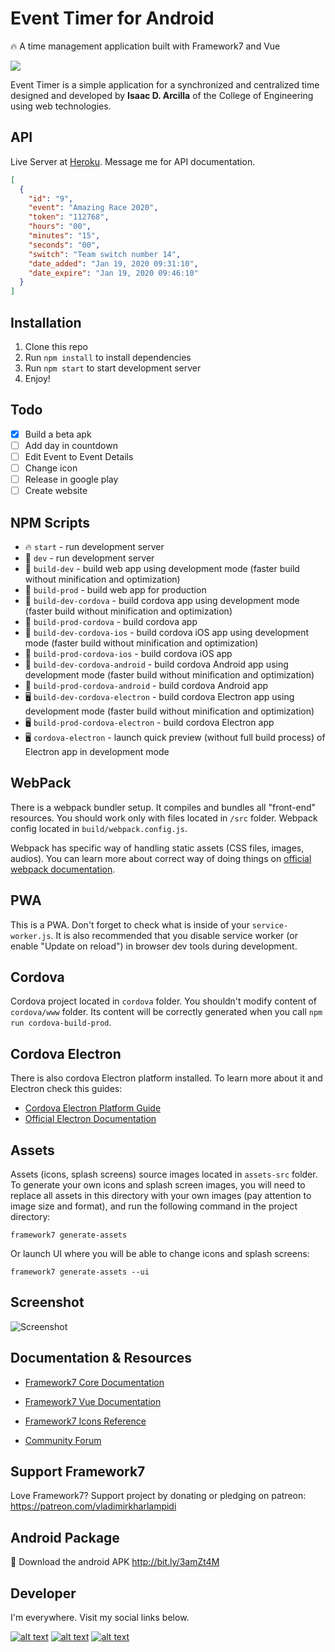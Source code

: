 # Event Timer for Android

🔥 A time management application built with Framework7 and Vue

![](https://external-content.duckduckgo.com/iu/?u=https%3A%2F%2Fwww.plego.com%2Fwp-content%2Fuploads%2F2018%2F08%2Fframe-work-7logo.jpg&f=1&nofb=1)

Event Timer is a simple application for a synchronized and centralized time designed and developed by <b>Isaac D. Arcilla</b> of the College of Engineering using web technologies.

## API

Live Server at [Heroku](https://event-timer.herokuapp.com/). Message me for API documentation.

```json
[
  {
    "id": "9",
    "event": "Amazing Race 2020",
    "token": "112768",
    "hours": "00",
    "minutes": "15",
    "seconds": "00",
    "switch": "Team switch number 14",
    "date_added": "Jan 19, 2020 09:31:10",
    "date_expire": "Jan 19, 2020 09:46:10"
  }
]
```

## Installation

1. Clone this repo
2. Run `npm install` to install dependencies
3. Run `npm start` to start development server 
4. Enjoy!

## Todo

- [x] Build a beta apk
- [ ] Add day in countdown
- [ ] Edit Event to Event Details
- [ ] Change icon
- [ ] Release in google play
- [ ] Create website

## NPM Scripts

* 🔥 `start` - run development server
* 🔧 `dev` - run development server
* 🔧 `build-dev` - build web app using development mode (faster build without minification and optimization)
* 🔧 `build-prod` - build web app for production
* 📱 `build-dev-cordova` - build cordova app using development mode (faster build without minification and optimization)
* 📱 `build-prod-cordova` - build cordova app
* 📱 `build-dev-cordova-ios` - build cordova iOS app using development mode (faster build without minification and optimization)
* 📱 `build-prod-cordova-ios` - build cordova iOS app
* 📱 `build-dev-cordova-android` - build cordova Android app using development mode (faster build without minification and optimization)
* 📱 `build-prod-cordova-android` - build cordova Android app
* 🖥 `build-dev-cordova-electron` - build cordova Electron app using development mode (faster build without minification and optimization)
* 🖥 `build-prod-cordova-electron` - build cordova Electron app
* 🖥 `cordova-electron` - launch quick preview (without full build process) of Electron app in development mode

## WebPack

There is a webpack bundler setup. It compiles and bundles all "front-end" resources. You should work only with files located in `/src` folder. Webpack config located in `build/webpack.config.js`.

Webpack has specific way of handling static assets (CSS files, images, audios). You can learn more about correct way of doing things on [official webpack documentation](https://webpack.js.org/guides/asset-management/).

## PWA

This is a PWA. Don't forget to check what is inside of your `service-worker.js`. It is also recommended that you disable service worker (or enable "Update on reload") in browser dev tools during development.

## Cordova

Cordova project located in `cordova` folder. You shouldn't modify content of `cordova/www` folder. Its content will be correctly generated when you call `npm run cordova-build-prod`.

## Cordova Electron

There is also cordova Electron platform installed. To learn more about it and Electron check this guides:

* [Cordova Electron Platform Guide](https://cordova.apache.org/docs/en/latest/guide/platforms/electron/index.html)
* [Official Electron Documentation](https://electronjs.org/docs)

## Assets

Assets (icons, splash screens) source images located in `assets-src` folder. To generate your own icons and splash screen images, you will need to replace all assets in this directory with your own images (pay attention to image size and format), and run the following command in the project directory:

```
framework7 generate-assets
```

Or launch UI where you will be able to change icons and splash screens:

```
framework7 generate-assets --ui
```

## Screenshot

![Screenshot](https://github.com/isaacdarcilla/f7-timer/blob/master/src/assets/_home_isaac_Desktop_Dev_identification-scanner-vue_www_index.html.png)

## Documentation & Resources

* [Framework7 Core Documentation](https://framework7.io/docs/)
* [Framework7 Vue Documentation](https://framework7.io/vue/)

* [Framework7 Icons Reference](https://framework7.io/icons/)
* [Community Forum](https://forum.framework7.io)

## Support Framework7

Love Framework7? Support project by donating or pledging on patreon:
https://patreon.com/vladimirkharlampidi

## Android Package

📱 Download the android APK http://bit.ly/3amZt4M

## Developer

I'm everywhere. Visit my social links below.

[![alt text][1.1]][1]
[![alt text][2.1]][2]
[![alt text][6.1]][6]


[1.1]: http://i.imgur.com/tXSoThF.png (Isaac's Twitter)
[2.1]: http://i.imgur.com/P3YfQoD.png (Isaac's Facebook)
[6.1]: http://i.imgur.com/0o48UoR.png (Isaac's Github)

[1]: http://www.twitter.com/isaacdarcilla
[2]: http://www.facebook.com/isaacdarcilla
[6]: http://www.github.com/isaacdarcilla
